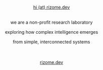 <div align="center">
  <br>
  <a href="mailto://hi@rizome.dev">hi (at) rizome.dev</a>
  <br>
</div>

<div align="center">
  <br>
  <p>we are a non-profit research laboratory</p>
  <p>exploring how complex intelligence emerges</p>
  <p>from simple, interconnected systems</p>
  <br>
</div>

<div align="center">
  <br>
  <a href="https://rizome.dev">rizome.dev</a>
  <br>
</div>

